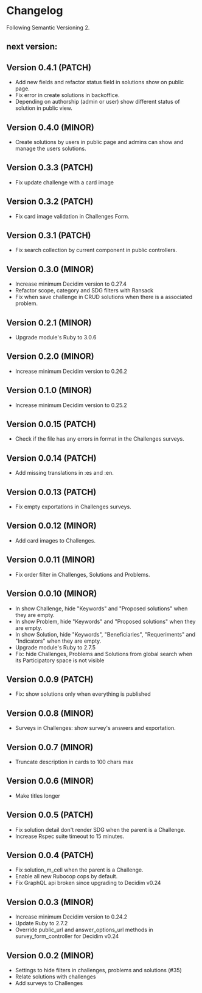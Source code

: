 # Changelog
Following Semantic Versioning 2.

## next version:

## Version 0.4.1 (PATCH)
- Add new fields and refactor status field in solutions show on public page.
- Fix error in create solutions in backoffice.
- Depending on authorship (admin or user) show different status of solution in public view.

## Version 0.4.0 (MINOR)
- Create solutions by users in public page and admins can show and manage the users solutions.

## Version 0.3.3 (PATCH)
- Fix update challenge with a card image

## Version 0.3.2 (PATCH)
- Fix card image validation in Challenges Form.

## Version 0.3.1 (PATCH)
- Fix search collection by current component in public controllers.

## Version 0.3.0 (MINOR)
- Increase minimum Decidim version to 0.27.4
- Refactor scope, category and SDG filters with Ransack
- Fix when save challenge in CRUD solutions when there is a associated problem.

## Version 0.2.1 (MINOR)
- Upgrade module's Ruby to 3.0.6

## Version 0.2.0 (MINOR)
- Increase minimum Decidim version to 0.26.2

## Version 0.1.0 (MINOR)
- Increase minimum Decidim version to 0.25.2

## Version 0.0.15 (PATCH)
- Check if the file has any errors in format in the Challenges surveys.

## Version 0.0.14 (PATCH)
- Add missing translations in :es and :en.

## Version 0.0.13 (PATCH)
- Fix empty exportations in Challenges surveys.

## Version 0.0.12 (MINOR)
- Add card images to Challenges.

## Version 0.0.11 (MINOR)
- Fix order filter in Challenges, Solutions and Problems.

## Version 0.0.10 (MINOR)
- In show Challenge, hide "Keywords" and "Proposed solutions" when they are empty.
- In show Problem, hide "Keywords" and "Proposed solutions" when they are empty.
- In show Solution, hide "Keywords", "Beneficiaries", "Requeriments" and "Indicators" when they are empty.
- Upgrade module's Ruby to 2.7.5
- Fix: hide Challenges, Problems and Solutions from global search when its Participatory space is not visible

## Version 0.0.9 (PATCH)
- Fix: show solutions only when everything is published

## Version 0.0.8 (MINOR)
- Surveys in Challenges: show survey's answers and exportation.

## Version 0.0.7 (MINOR)
- Truncate description in cards to 100 chars max

## Version 0.0.6 (MINOR)
- Make titles longer

## Version 0.0.5 (PATCH)
- Fix solution detail don't render SDG when the parent is a Challenge.
- Increase Rspec suite timeout to 15 minutes.

## Version 0.0.4 (PATCH)
- Fix solution_m_cell when the parent is a Challenge.
- Enable all new Rubocop cops by default.
- Fix GraphQL api broken since upgrading to Decidim v0.24

## Version 0.0.3 (MINOR)
- Increase minimum Decidim version to 0.24.2
- Update Ruby to 2.7.2
- Override public_url and answer_options_url methods in survey_form_controller for Decidim v0.24 

## Version 0.0.2 (MINOR)
- Settings to hide filters in challenges, problems and solutions (#35)
- Relate solutions with challenges
- Add surveys to Challenges
